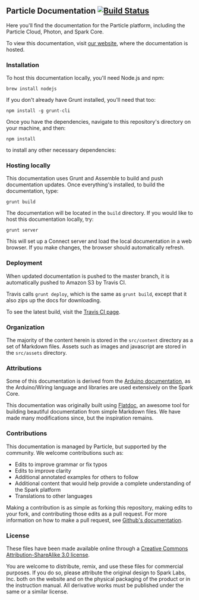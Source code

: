 ## Particle Documentation [![Build Status](https://travis-ci.org/spark/docs.svg?branch=feature/server-side-rendering)](https://travis-ci.org/spark/docs)

Here you'll find the documentation for the Particle platform, including the Particle Cloud, Photon, and Spark Core.

To view this documentation, visit [our website](http://docs.particle.io), where the documentation is hosted.

### Installation

To host this documentation locally, you'll need Node.js and npm:

    brew install nodejs

If you don't already have Grunt installed, you'll need that too:

    npm install -g grunt-cli

Once you have the dependencies, navigate to this repository's directory on your machine, and then:

    npm install

to install any other necessary dependencies:

### Hosting locally

This documentation uses Grunt and Assemble to build and push documentation updates. Once everything's installed, to build the documentation, type:

`grunt build`

The documentation will be located in the `build` directory. If you would like to host this documentation locally, try:

`grunt server`

This will set up a Connect server and load the local documentation in a web browser. If you make changes, the browser should automatically refresh.

### Deployment

When updated documentation is pushed to the master branch, it is automatically pushed to Amazon S3 by Travis CI.

Travis calls `grunt deploy`, which is the same as `grunt build`, except that it also zips up the docs for downloading.

To see the latest build, visit the [Travis CI page](https://travis-ci.org/spark/docs).

### Organization

The majority of the content herein is stored in the `src/content` directory as a set of Markdown files. Assets such as images and javascript are stored in the `src/assets` directory.

### Attributions

Some of this documentation is derived from the [Arduino documentation](http://arduino.cc/en/Reference), as the Arduino/Wiring language and libraries are used extensively on the Spark Core.

This documentation was originally built using [Flatdoc](http://ricostacruz.com/flatdoc/), an awesome tool for building beautiful documentation from simple Markdown files. We have made many modifications since, but the inspiration remains.

### Contributions

This documentation is managed by Particle, but supported by the community. We welcome contributions such as:

* Edits to improve grammar or fix typos
* Edits to improve clarity
* Additional annotated examples for others to follow
* Additional content that would help provide a complete understanding of the Spark platform
* Translations to other languages

Making a contribution is as simple as forking this repository, making edits to your fork, and contributing those edits as a pull request. For more information on how to make a pull request, see [Github's documentation](https://help.github.com/articles/using-pull-requests).

### License

These files have been made available online through a [Creative Commons Attribution-ShareAlike 3.0 license](http://creativecommons.org/licenses/by-sa/3.0/us/).

You are welcome to distribute, remix, and use these files for commercial purposes. If you do so, please attribute the original design to Spark Labs, Inc. both on the website and on the physical packaging of the product or in the instruction manual. All derivative works must be published under the same or a similar license.
